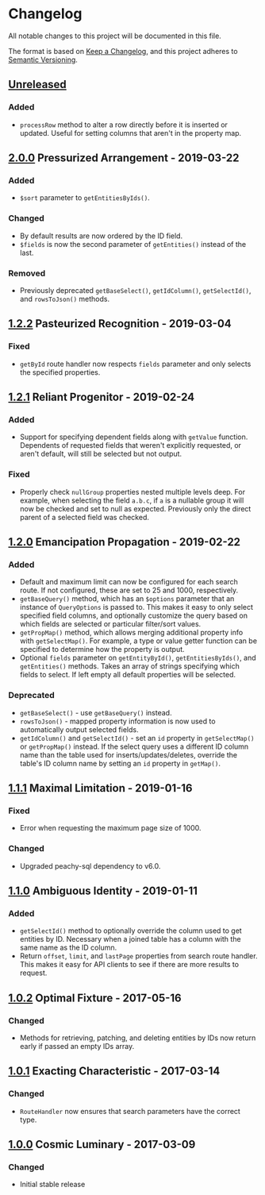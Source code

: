 # Changelog
All notable changes to this project will be documented in this file.

The format is based on [Keep a Changelog](https://keepachangelog.com/en/1.0.0/),
and this project adheres to [Semantic Versioning](https://semver.org/spec/v2.0.0.html).

## [Unreleased]
### Added
- `processRow` method to alter a row directly before it is inserted or
updated. Useful for setting columns that aren't in the property map.

## [2.0.0] Pressurized Arrangement - 2019-03-22
### Added
- `$sort` parameter to `getEntitiesByIds()`.

### Changed
- By default results are now ordered by the ID field.
- `$fields` is now the second parameter of `getEntities()` instead of
the last.

### Removed
- Previously deprecated `getBaseSelect()`, `getIdColumn()`, `getSelectId()`,
and `rowsToJson()` methods.

## [1.2.2] Pasteurized Recognition - 2019-03-04
### Fixed
- `getById` route handler now respects `fields` parameter and only selects
the specified properties.

## [1.2.1] Reliant Progenitor - 2019-02-24
### Added
- Support for specifying dependent fields along with `getValue` function.
Dependents of requested fields that weren't explicitly requested, or
aren't default, will still be selected but not output.

### Fixed
- Properly check `nullGroup` properties nested multiple levels deep.
For example, when selecting the field `a.b.c`, if `a` is a nullable
group it will now be checked and set to null as expected. Previously
only the direct parent of a selected field was checked.

## [1.2.0] Emancipation Propagation - 2019-02-22
### Added
- Default and maximum limit can now be configured for each search route.
If not configured, these are set to 25 and 1000, respectively.
- `getBaseQuery()` method, which has an `$options` parameter that an
instance of `QueryOptions` is passed to. This makes it easy to only
select specified field columns, and optionally customize the query based
on which fields are selected or particular filter/sort values.
- `getPropMap()` method, which allows merging additional property info
with `getSelectMap()`. For example, a type or value getter function can
be specified to determine how the property is output.
- Optional `fields` parameter on `getEntityById()`, `getEntitiesByIds()`,
and `getEntities()` methods. Takes an array of strings specifying which
fields to select. If left empty all default properties will be selected.

### Deprecated
- `getBaseSelect()` - use `getBaseQuery()` instead.
- `rowsToJson()` - mapped property information is now used to
automatically output selected fields.
- `getIdColumn()` and `getSelectId()` - set an `id` property in
`getSelectMap()` or `getPropMap()` instead. If the select query uses a
different ID column name than the table used for inserts/updates/deletes,
override the table's ID column name by setting an `id` property in `getMap()`.

## [1.1.1] Maximal Limitation - 2019-01-16
### Fixed
- Error when requesting the maximum page size of 1000.

### Changed
- Upgraded peachy-sql dependency to v6.0.

## [1.1.0] Ambiguous Identity - 2019-01-11
### Added
- `getSelectId()` method to optionally override the column used to
get entities by ID. Necessary when a joined table has a column with
the same name as the ID column.
- Return `offset`, `limit`, and `lastPage` properties from search
route handler. This makes it easy for API clients to see if there are
more results to request.

## [1.0.2] Optimal Fixture - 2017-05-16
### Changed
- Methods for retrieving, patching, and deleting entities by IDs now
return early if passed an empty IDs array.

## [1.0.1] Exacting Characteristic - 2017-03-14
### Changed
- `RouteHandler` now ensures that search parameters have the correct type.

## [1.0.0] Cosmic Luminary - 2017-03-09
### Changed
- Initial stable release

[Unreleased]: https://github.com/theodorejb/phaster/compare/v2.0.0...HEAD
[2.0.0]: https://github.com/theodorejb/phaster/compare/v1.2.2...v2.0.0
[1.2.2]: https://github.com/theodorejb/phaster/compare/v1.2.1...v1.2.2
[1.2.1]: https://github.com/theodorejb/phaster/compare/v1.2.0...v1.2.1
[1.2.0]: https://github.com/theodorejb/phaster/compare/v1.1.1...v1.2.0
[1.1.1]: https://github.com/theodorejb/phaster/compare/v1.1.0...v1.1.1
[1.1.0]: https://github.com/theodorejb/phaster/compare/v1.0.2...v1.1.0
[1.0.2]: https://github.com/theodorejb/phaster/compare/v1.0.1...v1.0.2
[1.0.1]: https://github.com/theodorejb/phaster/compare/v1.0.0...v1.0.1
[1.0.0]: https://github.com/theodorejb/phaster/tree/v1.0.0
